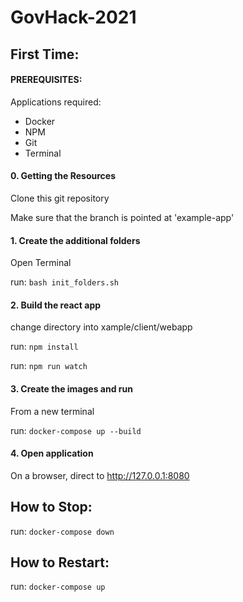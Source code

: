 # GovHack-2021


## First Time:

#### PREREQUISITES:
Applications required:
- Docker
- NPM
- Git
- Terminal

#### 0. Getting the Resources
Clone this git repository

Make sure that the branch is pointed at 'example-app'

#### 1. Create the additional folders
Open Terminal

run: <code>bash init_folders.sh</code>

#### 2. Build the react app
change directory into xample/client/webapp

run: <code>npm install</code>

run: <code>npm run watch</code>

#### 3. Create the images and run
From a new terminal

run: <code>docker-compose up --build</code>

#### 4. Open application
On a browser, direct to http://127.0.0.1:8080


## How to Stop:
run: <code>docker-compose down</code>


## How to Restart:
run: <code>docker-compose up</code>
